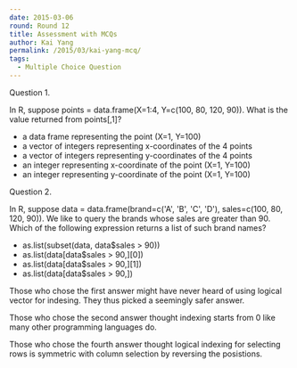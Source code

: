 ```yaml
---
date: 2015-03-06
round: Round 12
title: Assessment with MCQs
author: Kai Yang
permalink: /2015/03/kai-yang-mcq/
tags:
  - Multiple Choice Question
---
```


Question 1. 

In R, suppose points = data.frame(X=1:4, Y=c(100, 80, 120, 90)). What is the value returned from points[,1]?

* a data frame representing the point (X=1, Y=100)
* a vector of integers representing x-coordinates of the 4 points
* a vector of integers representing y-coordinates of the 4 points
* an integer representing x-coordinate of the point (X=1, Y=100)
* an integer representing y-coordinate of the point (X=1, Y=100)



Question 2. 

In R, suppose data = data.frame(brand=c('A', 'B', 'C', 'D'), sales=c(100, 80, 120, 90)). We like to query the brands whose sales are greater than 90. Which of the following expression returns a list of such brand names?

* as.list(subset(data, data$sales > 90))
* as.list(data[data$sales > 90,][0])
* as.list(data[data$sales > 90,][1])
* as.list(data[data$sales > 90,])


Those who chose the first answer might have never heard of using logical vector for indesing. They thus picked a seemingly safer answer. 

Those who chose the second answer thought indexing starts from 0 like many other programming languages do.

Those who chose the fourth answer thought logical indexing for selecting rows is symmetric with column selection by reversing the posistions. 




